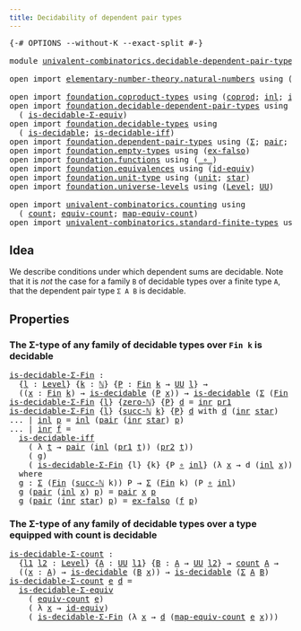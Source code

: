 ```yaml
---
title: Decidability of dependent pair types
---
```


<pre class="Agda"><a id="62" class="Symbol">{-#</a> <a id="66" class="Keyword">OPTIONS</a> <a id="74" class="Pragma">--without-K</a> <a id="86" class="Pragma">--exact-split</a> <a id="100" class="Symbol">#-}</a>

<a id="105" class="Keyword">module</a> <a id="112" href="univalent-combinatorics.decidable-dependent-pair-types.html" class="Module">univalent-combinatorics.decidable-dependent-pair-types</a> <a id="167" class="Keyword">where</a>

<a id="174" class="Keyword">open</a> <a id="179" class="Keyword">import</a> <a id="186" href="elementary-number-theory.natural-numbers.html" class="Module">elementary-number-theory.natural-numbers</a> <a id="227" class="Keyword">using</a> <a id="233" class="Symbol">(</a><a id="234" href="elementary-number-theory.natural-numbers.html#1458" class="Datatype">ℕ</a><a id="235" class="Symbol">;</a> <a id="237" href="elementary-number-theory.natural-numbers.html#1479" class="InductiveConstructor">zero-ℕ</a><a id="243" class="Symbol">;</a> <a id="245" href="elementary-number-theory.natural-numbers.html#1492" class="InductiveConstructor">succ-ℕ</a><a id="251" class="Symbol">)</a>

<a id="254" class="Keyword">open</a> <a id="259" class="Keyword">import</a> <a id="266" href="foundation.coproduct-types.html" class="Module">foundation.coproduct-types</a> <a id="293" class="Keyword">using</a> <a id="299" class="Symbol">(</a><a id="300" href="foundation.coproduct-types.html#1182" class="Datatype">coprod</a><a id="306" class="Symbol">;</a> <a id="308" href="foundation.coproduct-types.html#1253" class="InductiveConstructor">inl</a><a id="311" class="Symbol">;</a> <a id="313" href="foundation.coproduct-types.html#1276" class="InductiveConstructor">inr</a><a id="316" class="Symbol">)</a>
<a id="318" class="Keyword">open</a> <a id="323" class="Keyword">import</a> <a id="330" href="foundation.decidable-dependent-pair-types.html" class="Module">foundation.decidable-dependent-pair-types</a> <a id="372" class="Keyword">using</a>
  <a id="380" class="Symbol">(</a> <a id="382" href="foundation.decidable-dependent-pair-types.html#1663" class="Function">is-decidable-Σ-equiv</a><a id="402" class="Symbol">)</a>
<a id="404" class="Keyword">open</a> <a id="409" class="Keyword">import</a> <a id="416" href="foundation.decidable-types.html" class="Module">foundation.decidable-types</a> <a id="443" class="Keyword">using</a>
  <a id="451" class="Symbol">(</a> <a id="453" href="foundation.decidable-types.html#1918" class="Function">is-decidable</a><a id="465" class="Symbol">;</a> <a id="467" href="foundation.decidable-types.html#5063" class="Function">is-decidable-iff</a><a id="483" class="Symbol">)</a>
<a id="485" class="Keyword">open</a> <a id="490" class="Keyword">import</a> <a id="497" href="foundation.dependent-pair-types.html" class="Module">foundation.dependent-pair-types</a> <a id="529" class="Keyword">using</a> <a id="535" class="Symbol">(</a><a id="536" href="foundation-core.dependent-pair-types.html#515" class="Record">Σ</a><a id="537" class="Symbol">;</a> <a id="539" href="foundation-core.dependent-pair-types.html#588" class="InductiveConstructor">pair</a><a id="543" class="Symbol">;</a> <a id="545" href="foundation-core.dependent-pair-types.html#605" class="Field">pr1</a><a id="548" class="Symbol">;</a> <a id="550" href="foundation-core.dependent-pair-types.html#617" class="Field">pr2</a><a id="553" class="Symbol">)</a>
<a id="555" class="Keyword">open</a> <a id="560" class="Keyword">import</a> <a id="567" href="foundation.empty-types.html" class="Module">foundation.empty-types</a> <a id="590" class="Keyword">using</a> <a id="596" class="Symbol">(</a><a id="597" href="foundation-core.empty-types.html#1160" class="Function">ex-falso</a><a id="605" class="Symbol">)</a>
<a id="607" class="Keyword">open</a> <a id="612" class="Keyword">import</a> <a id="619" href="foundation.functions.html" class="Module">foundation.functions</a> <a id="640" class="Keyword">using</a> <a id="646" class="Symbol">(</a><a id="647" href="foundation-core.functions.html#420" class="Function Operator">_∘_</a><a id="650" class="Symbol">)</a>
<a id="652" class="Keyword">open</a> <a id="657" class="Keyword">import</a> <a id="664" href="foundation.equivalences.html" class="Module">foundation.equivalences</a> <a id="688" class="Keyword">using</a> <a id="694" class="Symbol">(</a><a id="695" href="foundation-core.equivalences.html#2494" class="Function">id-equiv</a><a id="703" class="Symbol">)</a>
<a id="705" class="Keyword">open</a> <a id="710" class="Keyword">import</a> <a id="717" href="foundation.unit-type.html" class="Module">foundation.unit-type</a> <a id="738" class="Keyword">using</a> <a id="744" class="Symbol">(</a><a id="745" href="foundation.unit-type.html#1084" class="Datatype">unit</a><a id="749" class="Symbol">;</a> <a id="751" href="foundation.unit-type.html#1108" class="InductiveConstructor">star</a><a id="755" class="Symbol">)</a>
<a id="757" class="Keyword">open</a> <a id="762" class="Keyword">import</a> <a id="769" href="foundation.universe-levels.html" class="Module">foundation.universe-levels</a> <a id="796" class="Keyword">using</a> <a id="802" class="Symbol">(</a><a id="803" href="Agda.Primitive.html#597" class="Postulate">Level</a><a id="808" class="Symbol">;</a> <a id="810" href="foundation-core.universe-levels.html#235" class="Primitive">UU</a><a id="812" class="Symbol">)</a>

<a id="815" class="Keyword">open</a> <a id="820" class="Keyword">import</a> <a id="827" href="univalent-combinatorics.counting.html" class="Module">univalent-combinatorics.counting</a> <a id="860" class="Keyword">using</a>
  <a id="868" class="Symbol">(</a> <a id="870" href="univalent-combinatorics.counting.html#1901" class="Function">count</a><a id="875" class="Symbol">;</a> <a id="877" href="univalent-combinatorics.counting.html#2098" class="Function">equiv-count</a><a id="888" class="Symbol">;</a> <a id="890" href="univalent-combinatorics.counting.html#2172" class="Function">map-equiv-count</a><a id="905" class="Symbol">)</a>
<a id="907" class="Keyword">open</a> <a id="912" class="Keyword">import</a> <a id="919" href="univalent-combinatorics.standard-finite-types.html" class="Module">univalent-combinatorics.standard-finite-types</a> <a id="965" class="Keyword">using</a> <a id="971" class="Symbol">(</a><a id="972" href="univalent-combinatorics.standard-finite-types.html#2149" class="Function">Fin</a><a id="975" class="Symbol">)</a>
</pre>
## Idea

We describe conditions under which dependent sums are decidable. Note that it is _not_ the case for a family `B` of decidable types over a finite type `A`, that the dependent pair type `Σ A B` is decidable.

## Properties

### The Σ-type of any family of decidable types over `Fin k` is decidable

<pre class="Agda"><a id="is-decidable-Σ-Fin"></a><a id="1297" href="univalent-combinatorics.decidable-dependent-pair-types.html#1297" class="Function">is-decidable-Σ-Fin</a> <a id="1316" class="Symbol">:</a>
  <a id="1320" class="Symbol">{</a><a id="1321" href="univalent-combinatorics.decidable-dependent-pair-types.html#1321" class="Bound">l</a> <a id="1323" class="Symbol">:</a> <a id="1325" href="Agda.Primitive.html#597" class="Postulate">Level</a><a id="1330" class="Symbol">}</a> <a id="1332" class="Symbol">{</a><a id="1333" href="univalent-combinatorics.decidable-dependent-pair-types.html#1333" class="Bound">k</a> <a id="1335" class="Symbol">:</a> <a id="1337" href="elementary-number-theory.natural-numbers.html#1458" class="Datatype">ℕ</a><a id="1338" class="Symbol">}</a> <a id="1340" class="Symbol">{</a><a id="1341" href="univalent-combinatorics.decidable-dependent-pair-types.html#1341" class="Bound">P</a> <a id="1343" class="Symbol">:</a> <a id="1345" href="univalent-combinatorics.standard-finite-types.html#2149" class="Function">Fin</a> <a id="1349" href="univalent-combinatorics.decidable-dependent-pair-types.html#1333" class="Bound">k</a> <a id="1351" class="Symbol">→</a> <a id="1353" href="foundation-core.universe-levels.html#235" class="Primitive">UU</a> <a id="1356" href="univalent-combinatorics.decidable-dependent-pair-types.html#1321" class="Bound">l</a><a id="1357" class="Symbol">}</a> <a id="1359" class="Symbol">→</a>
  <a id="1363" class="Symbol">((</a><a id="1365" href="univalent-combinatorics.decidable-dependent-pair-types.html#1365" class="Bound">x</a> <a id="1367" class="Symbol">:</a> <a id="1369" href="univalent-combinatorics.standard-finite-types.html#2149" class="Function">Fin</a> <a id="1373" href="univalent-combinatorics.decidable-dependent-pair-types.html#1333" class="Bound">k</a><a id="1374" class="Symbol">)</a> <a id="1376" class="Symbol">→</a> <a id="1378" href="foundation.decidable-types.html#1918" class="Function">is-decidable</a> <a id="1391" class="Symbol">(</a><a id="1392" href="univalent-combinatorics.decidable-dependent-pair-types.html#1341" class="Bound">P</a> <a id="1394" href="univalent-combinatorics.decidable-dependent-pair-types.html#1365" class="Bound">x</a><a id="1395" class="Symbol">))</a> <a id="1398" class="Symbol">→</a> <a id="1400" href="foundation.decidable-types.html#1918" class="Function">is-decidable</a> <a id="1413" class="Symbol">(</a><a id="1414" href="foundation-core.dependent-pair-types.html#515" class="Record">Σ</a> <a id="1416" class="Symbol">(</a><a id="1417" href="univalent-combinatorics.standard-finite-types.html#2149" class="Function">Fin</a> <a id="1421" href="univalent-combinatorics.decidable-dependent-pair-types.html#1333" class="Bound">k</a><a id="1422" class="Symbol">)</a> <a id="1424" href="univalent-combinatorics.decidable-dependent-pair-types.html#1341" class="Bound">P</a><a id="1425" class="Symbol">)</a>
<a id="1427" href="univalent-combinatorics.decidable-dependent-pair-types.html#1297" class="Function">is-decidable-Σ-Fin</a> <a id="1446" class="Symbol">{</a><a id="1447" href="univalent-combinatorics.decidable-dependent-pair-types.html#1447" class="Bound">l</a><a id="1448" class="Symbol">}</a> <a id="1450" class="Symbol">{</a><a id="1451" href="elementary-number-theory.natural-numbers.html#1479" class="InductiveConstructor">zero-ℕ</a><a id="1457" class="Symbol">}</a> <a id="1459" class="Symbol">{</a><a id="1460" href="univalent-combinatorics.decidable-dependent-pair-types.html#1460" class="Bound">P</a><a id="1461" class="Symbol">}</a> <a id="1463" href="univalent-combinatorics.decidable-dependent-pair-types.html#1463" class="Bound">d</a> <a id="1465" class="Symbol">=</a> <a id="1467" href="foundation.coproduct-types.html#1276" class="InductiveConstructor">inr</a> <a id="1471" href="foundation-core.dependent-pair-types.html#605" class="Field">pr1</a>
<a id="1475" href="univalent-combinatorics.decidable-dependent-pair-types.html#1297" class="Function">is-decidable-Σ-Fin</a> <a id="1494" class="Symbol">{</a><a id="1495" href="univalent-combinatorics.decidable-dependent-pair-types.html#1495" class="Bound">l</a><a id="1496" class="Symbol">}</a> <a id="1498" class="Symbol">{</a><a id="1499" href="elementary-number-theory.natural-numbers.html#1492" class="InductiveConstructor">succ-ℕ</a> <a id="1506" href="univalent-combinatorics.decidable-dependent-pair-types.html#1506" class="Bound">k</a><a id="1507" class="Symbol">}</a> <a id="1509" class="Symbol">{</a><a id="1510" href="univalent-combinatorics.decidable-dependent-pair-types.html#1510" class="Bound">P</a><a id="1511" class="Symbol">}</a> <a id="1513" href="univalent-combinatorics.decidable-dependent-pair-types.html#1513" class="Bound">d</a> <a id="1515" class="Keyword">with</a> <a id="1520" href="univalent-combinatorics.decidable-dependent-pair-types.html#1513" class="Bound">d</a> <a id="1522" class="Symbol">(</a><a id="1523" href="foundation.coproduct-types.html#1276" class="InductiveConstructor">inr</a> <a id="1527" href="foundation.unit-type.html#1108" class="InductiveConstructor">star</a><a id="1531" class="Symbol">)</a>
<a id="1533" class="Symbol">...</a> <a id="1537" class="Symbol">|</a> <a id="1539" href="foundation.coproduct-types.html#1253" class="InductiveConstructor">inl</a> <a id="1543" href="univalent-combinatorics.decidable-dependent-pair-types.html#1543" class="Bound">p</a> <a id="1545" class="Symbol">=</a> <a id="1547" href="foundation.coproduct-types.html#1253" class="InductiveConstructor">inl</a> <a id="1551" class="Symbol">(</a><a id="1552" href="foundation-core.dependent-pair-types.html#588" class="InductiveConstructor">pair</a> <a id="1557" class="Symbol">(</a><a id="1558" href="foundation.coproduct-types.html#1276" class="InductiveConstructor">inr</a> <a id="1562" href="foundation.unit-type.html#1108" class="InductiveConstructor">star</a><a id="1566" class="Symbol">)</a> <a id="1568" href="univalent-combinatorics.decidable-dependent-pair-types.html#1543" class="Bound">p</a><a id="1569" class="Symbol">)</a>
<a id="1571" class="Symbol">...</a> <a id="1575" class="Symbol">|</a> <a id="1577" href="foundation.coproduct-types.html#1276" class="InductiveConstructor">inr</a> <a id="1581" href="univalent-combinatorics.decidable-dependent-pair-types.html#1581" class="Bound">f</a> <a id="1583" class="Symbol">=</a>
  <a id="1587" href="foundation.decidable-types.html#5063" class="Function">is-decidable-iff</a>
    <a id="1608" class="Symbol">(</a> <a id="1610" class="Symbol">λ</a> <a id="1612" href="univalent-combinatorics.decidable-dependent-pair-types.html#1612" class="Bound">t</a> <a id="1614" class="Symbol">→</a> <a id="1616" href="foundation-core.dependent-pair-types.html#588" class="InductiveConstructor">pair</a> <a id="1621" class="Symbol">(</a><a id="1622" href="foundation.coproduct-types.html#1253" class="InductiveConstructor">inl</a> <a id="1626" class="Symbol">(</a><a id="1627" href="foundation-core.dependent-pair-types.html#605" class="Field">pr1</a> <a id="1631" href="univalent-combinatorics.decidable-dependent-pair-types.html#1612" class="Bound">t</a><a id="1632" class="Symbol">))</a> <a id="1635" class="Symbol">(</a><a id="1636" href="foundation-core.dependent-pair-types.html#617" class="Field">pr2</a> <a id="1640" href="univalent-combinatorics.decidable-dependent-pair-types.html#1612" class="Bound">t</a><a id="1641" class="Symbol">))</a>
    <a id="1648" class="Symbol">(</a> <a id="1650" href="univalent-combinatorics.decidable-dependent-pair-types.html#1725" class="Function">g</a><a id="1651" class="Symbol">)</a>
    <a id="1657" class="Symbol">(</a> <a id="1659" href="univalent-combinatorics.decidable-dependent-pair-types.html#1297" class="Function">is-decidable-Σ-Fin</a> <a id="1678" class="Symbol">{</a><a id="1679" class="Bound">l</a><a id="1680" class="Symbol">}</a> <a id="1682" class="Symbol">{</a><a id="1683" class="Bound">k</a><a id="1684" class="Symbol">}</a> <a id="1686" class="Symbol">{</a><a id="1687" class="Bound">P</a> <a id="1689" href="foundation-core.functions.html#420" class="Function Operator">∘</a> <a id="1691" href="foundation.coproduct-types.html#1253" class="InductiveConstructor">inl</a><a id="1694" class="Symbol">}</a> <a id="1696" class="Symbol">(λ</a> <a id="1699" href="univalent-combinatorics.decidable-dependent-pair-types.html#1699" class="Bound">x</a> <a id="1701" class="Symbol">→</a> <a id="1703" class="Bound">d</a> <a id="1705" class="Symbol">(</a><a id="1706" href="foundation.coproduct-types.html#1253" class="InductiveConstructor">inl</a> <a id="1710" href="univalent-combinatorics.decidable-dependent-pair-types.html#1699" class="Bound">x</a><a id="1711" class="Symbol">)))</a>
  <a id="1717" class="Keyword">where</a>
  <a id="1725" href="univalent-combinatorics.decidable-dependent-pair-types.html#1725" class="Function">g</a> <a id="1727" class="Symbol">:</a> <a id="1729" href="foundation-core.dependent-pair-types.html#515" class="Record">Σ</a> <a id="1731" class="Symbol">(</a><a id="1732" href="univalent-combinatorics.standard-finite-types.html#2149" class="Function">Fin</a> <a id="1736" class="Symbol">(</a><a id="1737" href="elementary-number-theory.natural-numbers.html#1492" class="InductiveConstructor">succ-ℕ</a> <a id="1744" class="Bound">k</a><a id="1745" class="Symbol">))</a> <a id="1748" class="Bound">P</a> <a id="1750" class="Symbol">→</a> <a id="1752" href="foundation-core.dependent-pair-types.html#515" class="Record">Σ</a> <a id="1754" class="Symbol">(</a><a id="1755" href="univalent-combinatorics.standard-finite-types.html#2149" class="Function">Fin</a> <a id="1759" class="Bound">k</a><a id="1760" class="Symbol">)</a> <a id="1762" class="Symbol">(</a><a id="1763" class="Bound">P</a> <a id="1765" href="foundation-core.functions.html#420" class="Function Operator">∘</a> <a id="1767" href="foundation.coproduct-types.html#1253" class="InductiveConstructor">inl</a><a id="1770" class="Symbol">)</a>
  <a id="1774" href="univalent-combinatorics.decidable-dependent-pair-types.html#1725" class="Function">g</a> <a id="1776" class="Symbol">(</a><a id="1777" href="foundation-core.dependent-pair-types.html#588" class="InductiveConstructor">pair</a> <a id="1782" class="Symbol">(</a><a id="1783" href="foundation.coproduct-types.html#1253" class="InductiveConstructor">inl</a> <a id="1787" href="univalent-combinatorics.decidable-dependent-pair-types.html#1787" class="Bound">x</a><a id="1788" class="Symbol">)</a> <a id="1790" href="univalent-combinatorics.decidable-dependent-pair-types.html#1790" class="Bound">p</a><a id="1791" class="Symbol">)</a> <a id="1793" class="Symbol">=</a> <a id="1795" href="foundation-core.dependent-pair-types.html#588" class="InductiveConstructor">pair</a> <a id="1800" href="univalent-combinatorics.decidable-dependent-pair-types.html#1787" class="Bound">x</a> <a id="1802" href="univalent-combinatorics.decidable-dependent-pair-types.html#1790" class="Bound">p</a>
  <a id="1806" href="univalent-combinatorics.decidable-dependent-pair-types.html#1725" class="Function">g</a> <a id="1808" class="Symbol">(</a><a id="1809" href="foundation-core.dependent-pair-types.html#588" class="InductiveConstructor">pair</a> <a id="1814" class="Symbol">(</a><a id="1815" href="foundation.coproduct-types.html#1276" class="InductiveConstructor">inr</a> <a id="1819" href="foundation.unit-type.html#1108" class="InductiveConstructor">star</a><a id="1823" class="Symbol">)</a> <a id="1825" href="univalent-combinatorics.decidable-dependent-pair-types.html#1825" class="Bound">p</a><a id="1826" class="Symbol">)</a> <a id="1828" class="Symbol">=</a> <a id="1830" href="foundation-core.empty-types.html#1160" class="Function">ex-falso</a> <a id="1839" class="Symbol">(</a><a id="1840" href="univalent-combinatorics.decidable-dependent-pair-types.html#1581" class="Bound">f</a> <a id="1842" href="univalent-combinatorics.decidable-dependent-pair-types.html#1825" class="Bound">p</a><a id="1843" class="Symbol">)</a>
</pre>
### The Σ-type of any family of decidable types over a type equipped with count is decidable

<pre class="Agda"><a id="is-decidable-Σ-count"></a><a id="1952" href="univalent-combinatorics.decidable-dependent-pair-types.html#1952" class="Function">is-decidable-Σ-count</a> <a id="1973" class="Symbol">:</a>
  <a id="1977" class="Symbol">{</a><a id="1978" href="univalent-combinatorics.decidable-dependent-pair-types.html#1978" class="Bound">l1</a> <a id="1981" href="univalent-combinatorics.decidable-dependent-pair-types.html#1981" class="Bound">l2</a> <a id="1984" class="Symbol">:</a> <a id="1986" href="Agda.Primitive.html#597" class="Postulate">Level</a><a id="1991" class="Symbol">}</a> <a id="1993" class="Symbol">{</a><a id="1994" href="univalent-combinatorics.decidable-dependent-pair-types.html#1994" class="Bound">A</a> <a id="1996" class="Symbol">:</a> <a id="1998" href="foundation-core.universe-levels.html#235" class="Primitive">UU</a> <a id="2001" href="univalent-combinatorics.decidable-dependent-pair-types.html#1978" class="Bound">l1</a><a id="2003" class="Symbol">}</a> <a id="2005" class="Symbol">{</a><a id="2006" href="univalent-combinatorics.decidable-dependent-pair-types.html#2006" class="Bound">B</a> <a id="2008" class="Symbol">:</a> <a id="2010" href="univalent-combinatorics.decidable-dependent-pair-types.html#1994" class="Bound">A</a> <a id="2012" class="Symbol">→</a> <a id="2014" href="foundation-core.universe-levels.html#235" class="Primitive">UU</a> <a id="2017" href="univalent-combinatorics.decidable-dependent-pair-types.html#1981" class="Bound">l2</a><a id="2019" class="Symbol">}</a> <a id="2021" class="Symbol">→</a> <a id="2023" href="univalent-combinatorics.counting.html#1901" class="Function">count</a> <a id="2029" href="univalent-combinatorics.decidable-dependent-pair-types.html#1994" class="Bound">A</a> <a id="2031" class="Symbol">→</a>
  <a id="2035" class="Symbol">((</a><a id="2037" href="univalent-combinatorics.decidable-dependent-pair-types.html#2037" class="Bound">x</a> <a id="2039" class="Symbol">:</a> <a id="2041" href="univalent-combinatorics.decidable-dependent-pair-types.html#1994" class="Bound">A</a><a id="2042" class="Symbol">)</a> <a id="2044" class="Symbol">→</a> <a id="2046" href="foundation.decidable-types.html#1918" class="Function">is-decidable</a> <a id="2059" class="Symbol">(</a><a id="2060" href="univalent-combinatorics.decidable-dependent-pair-types.html#2006" class="Bound">B</a> <a id="2062" href="univalent-combinatorics.decidable-dependent-pair-types.html#2037" class="Bound">x</a><a id="2063" class="Symbol">))</a> <a id="2066" class="Symbol">→</a> <a id="2068" href="foundation.decidable-types.html#1918" class="Function">is-decidable</a> <a id="2081" class="Symbol">(</a><a id="2082" href="foundation-core.dependent-pair-types.html#515" class="Record">Σ</a> <a id="2084" href="univalent-combinatorics.decidable-dependent-pair-types.html#1994" class="Bound">A</a> <a id="2086" href="univalent-combinatorics.decidable-dependent-pair-types.html#2006" class="Bound">B</a><a id="2087" class="Symbol">)</a>
<a id="2089" href="univalent-combinatorics.decidable-dependent-pair-types.html#1952" class="Function">is-decidable-Σ-count</a> <a id="2110" href="univalent-combinatorics.decidable-dependent-pair-types.html#2110" class="Bound">e</a> <a id="2112" href="univalent-combinatorics.decidable-dependent-pair-types.html#2112" class="Bound">d</a> <a id="2114" class="Symbol">=</a>
  <a id="2118" href="foundation.decidable-dependent-pair-types.html#1663" class="Function">is-decidable-Σ-equiv</a>
    <a id="2143" class="Symbol">(</a> <a id="2145" href="univalent-combinatorics.counting.html#2098" class="Function">equiv-count</a> <a id="2157" href="univalent-combinatorics.decidable-dependent-pair-types.html#2110" class="Bound">e</a><a id="2158" class="Symbol">)</a>
    <a id="2164" class="Symbol">(</a> <a id="2166" class="Symbol">λ</a> <a id="2168" href="univalent-combinatorics.decidable-dependent-pair-types.html#2168" class="Bound">x</a> <a id="2170" class="Symbol">→</a> <a id="2172" href="foundation-core.equivalences.html#2494" class="Function">id-equiv</a><a id="2180" class="Symbol">)</a>
    <a id="2186" class="Symbol">(</a> <a id="2188" href="univalent-combinatorics.decidable-dependent-pair-types.html#1297" class="Function">is-decidable-Σ-Fin</a> <a id="2207" class="Symbol">(λ</a> <a id="2210" href="univalent-combinatorics.decidable-dependent-pair-types.html#2210" class="Bound">x</a> <a id="2212" class="Symbol">→</a> <a id="2214" href="univalent-combinatorics.decidable-dependent-pair-types.html#2112" class="Bound">d</a> <a id="2216" class="Symbol">(</a><a id="2217" href="univalent-combinatorics.counting.html#2172" class="Function">map-equiv-count</a> <a id="2233" href="univalent-combinatorics.decidable-dependent-pair-types.html#2110" class="Bound">e</a> <a id="2235" href="univalent-combinatorics.decidable-dependent-pair-types.html#2210" class="Bound">x</a><a id="2236" class="Symbol">)))</a>
</pre>